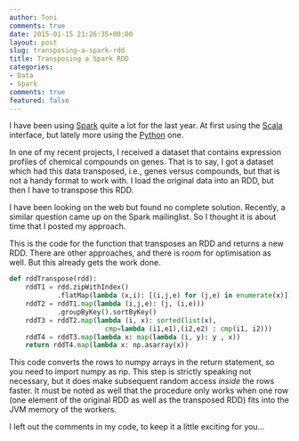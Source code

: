 ```yaml
---
author: Toni
comments: true
date: 2015-01-15 21:26:35+00:00
layout: post
slug: transposing-a-spark-rdd
title: Transposing a Spark RDD
categories:
- Data
- Spark
comments: true
featured: false
---
```


I have been using [Spark](http://spark.apache.org/) quite a lot for the last year. At first using the [Scala](http://spark.apache.org/docs/latest/programming-guide.html#tab_scala_0) interface, but lately more using the [Python](http://spark.apache.org/docs/latest/programming-guide.html#tab_python_0) one.

In one of my recent projects, I received a dataset that contains expression profiles of chemical compounds on genes. That is to say, I got a dataset which had this data transposed, i.e., genes versus compounds, but that is not a handy format to work with. I load the original data into an RDD, but then I have to transpose this RDD.

I have been looking on the web but found no complete solution. Recently, a similar question came up on the Spark mailinglist. So I thought it is about time that I posted my approach.

This is the code for the function that transposes an RDD and returns a new RDD. There are other approaches, and there is room for optimisation as well. But this already gets the work done.

```python
def rddTranspose(rdd):
    rddT1 = rdd.zipWithIndex()
            .flatMap(lambda (x,i): [(i,j,e) for (j,e) in enumerate(x)])
    rddT2 = rddT1.map(lambda (i,j,e): (j, (i,e)))
            .groupByKey().sortByKey()
    rddT3 = rddT2.map(lambda (i, x): sorted(list(x), 
                        cmp=lambda (i1,e1),(i2,e2) : cmp(i1, i2)))
    rddT4 = rddT3.map(lambda x: map(lambda (i, y): y , x))
    return rddT4.map(lambda x: np.asarray(x))
```

This code converts the rows to numpy arrays in the return statement, so you need to import numpy as np. This step is strictly speaking not necessary, but it does make subsequent random access _inside_ the rows faster. It must be noted as well that the procedure only works when one row (one element of the original RDD as well as the transposed RDD) fits into the JVM memory of the workers.

I left out the comments in my code, to keep it a little exciting for you...
